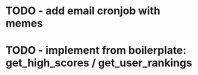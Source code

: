 # TODO - add email cronjob with memes
# TODO - implement from boilerplate: get_high_scores / get_user_rankings 